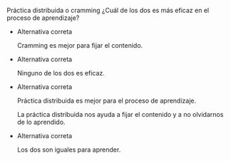 Práctica distribuida o cramming ¿Cuál de los dos es más eficaz en el proceso de aprendizaje?

- Alternativa correta
    
    Cramming es mejor para fijar el contenido.
    
- Alternativa correta
    
    Ninguno de los dos es eficaz.
    
- Alternativa correta
    
    Práctica distribuida es mejor para el proceso de aprendizaje.
    
    La práctica distribuida nos ayuda a fijar el contenido y a no olvidarnos de lo aprendido.
    
- Alternativa correta
    
    Los dos son iguales para aprender.